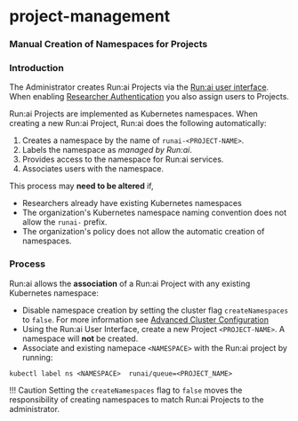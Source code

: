 # project-management

### Manual Creation of Namespaces for Projects

### Introduction

The Administrator creates Run:ai Projects via the [Run:ai user interface](../../../platform-admin/aiinitiatives/org/projects.md#adding-a-new-project). When enabling [Researcher Authentication](../../authentication/researcher-authentication.md) you also assign users to Projects.

Run:ai Projects are implemented as Kubernetes namespaces. When creating a new Run:ai Project, Run:ai does the following automatically:

1. Creates a namespace by the name of `runai-<PROJECT-NAME>`.
2. Labels the namespace as _managed by Run:ai_.
3. Provides access to the namespace for Run:ai services.
4. Associates users with the namespace.

This process may **need to be altered** if,

* Researchers already have existing Kubernetes namespaces
* The organization's Kubernetes namespace naming convention does not allow the `runai-` prefix.
* The organization's policy does not allow the automatic creation of namespaces.

### Process

Run:ai allows the **association** of a Run:ai Project with any existing Kubernetes namespace:

* Disable namespace creation by setting the cluster flag `createNamespaces` to `false`. For more information see [Advanced Cluster Configuration](../../authentication/config/advanced-cluster-config.md)
* Using the Run:ai User Interface, create a new Project `<PROJECT-NAME>`. A namespace will **not** be created.
* Associate and existing namepace `<NAMESPACE>` with the Run:ai project by running:

```
kubectl label ns <NAMESPACE>  runai/queue=<PROJECT_NAME>
```

!!! Caution Setting the `createNamespaces` flag to `false` moves the responsibility of creating namespaces to match Run:ai Projects to the administrator.
